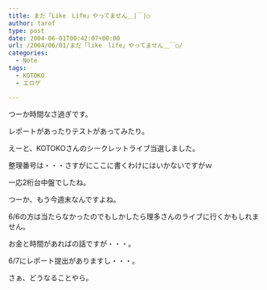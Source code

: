 ```yaml
---
title: まだ「Like　Life」やってません＿|￣|○
author: tarof
type: post
date: 2004-06-01T00:42:07+00:00
url: /2004/06/01/まだ「like　life」やってません＿￣○/
categories:
  - Note
tags:
  - KOTOKO
  - エロゲ

---
```

つーか時間なさ過ぎです。
  
レポートがあったりテストがあってみたり。

えーと、KOTOKOさんのシークレットライブ当選しました。
  
整理番号は・・・さすがにここに書くわけにはいかないですがｗ
  
一応2桁台中盤でしたね。

つーか、もう今週末なんですよね。

6/6の方は当たらなかったのでもしかしたら理多さんのライブに行くかもしれません。
  
お金と時間があればの話ですが・・・。
  
6/7にレポート提出がありますし・・・。

さぁ、どうなることやら。
